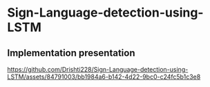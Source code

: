 # Sign-Language-detection-using-LSTM

## Implementation presentation

https://github.com/Drishti228/Sign-Language-detection-using-LSTM/assets/84791003/bb1984a6-b142-4d22-9bc0-c24fc5b1c3e8


